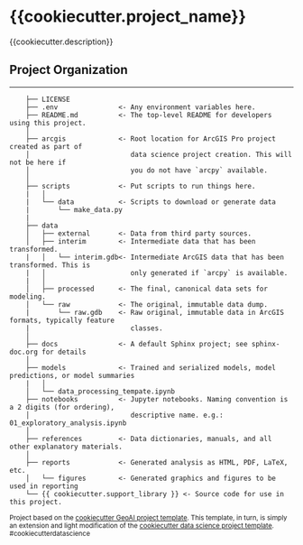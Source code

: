 # {{cookiecutter.project_name}}

{{cookiecutter.description}}

## Project Organization
------------

```
    ├── LICENSE
    ├── .env               <- Any environment variables here.
    ├── README.md          <- The top-level README for developers using this project.
    │
    ├── arcgis             <- Root location for ArcGIS Pro project created as part of
    │                         data science project creation. This will not be here if
    │                         you do not have `arcpy` available.
    │
    ├── scripts            <- Put scripts to run things here.
    |   │
    |   └── data           <- Scripts to download or generate data
    |       └── make_data.py
    |
    ├── data
    │   ├── external       <- Data from third party sources.
    │   ├── interim        <- Intermediate data that has been transformed.
    |   │   └── interim.gdb<- Intermediate ArcGIS data that has been transformed. This is
    |   │                     only generated if `arcpy` is available.
    |   │
    │   ├── processed      <- The final, canonical data sets for modeling.
    │   └── raw            <- The original, immutable data dump.
    |       └── raw.gdb    <- Raw original, immutable data in ArcGIS formats, typically feature
    |                         classes. 
    │
    ├── docs               <- A default Sphinx project; see sphinx-doc.org for details
    │
    ├── models             <- Trained and serialized models, model predictions, or model summaries
    |   │                     
    │   └── data_processing_tempate.ipynb
    ├── notebooks          <- Jupyter notebooks. Naming convention is a 2 digits (for ordering),
    │                         descriptive name. e.g.: 01_exploratory_analysis.ipynb
    │
    ├── references         <- Data dictionaries, manuals, and all other explanatory materials.
    │
    ├── reports            <- Generated analysis as HTML, PDF, LaTeX, etc.
    │   └── figures        <- Generated graphics and figures to be used in reporting
    └── {{ cookiecutter.support_library }} <- Source code for use in this project.
```

<p><small>Project based on the <a target="_blank" href="https://github.com/knu2xs/cookiecutter-geoai">cookiecutter GeoAI project template</a>. This template, in turn, is simply an extension and light modification of the <a target="_blank" href="https://drivendata.github.io/cookiecutter-data-science/">cookiecutter data science project template</a>. #cookiecutterdatascience</small></p>
